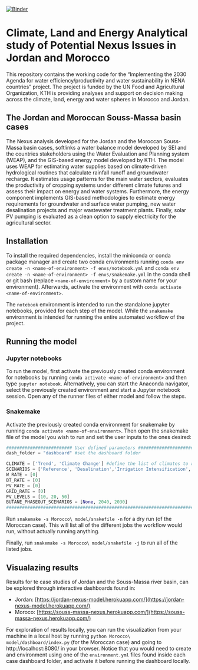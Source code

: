 [![Binder](https://mybinder.org/badge_logo.svg)](https://mybinder.org/v2/gh/KTH-dESA/FAO/HEAD)
# Climate, Land and Energy Analytical study of Potential Nexus Issues in Jordan and Morocco
This repository contains the working code for the “Implementing the 2030 Agenda 
for water efficiency/productivity and water sustainability in NENA countries” project. 
The project is funded by the UN Food and Agricultural Organization, KTH is 
providing analyses and support on decision making across the climate, land, 
energy and water spheres in Morocco and Jordan.

## The Jordan and Moroccan Souss-Massa basin cases
The Nexus analysis developed for the Jordan and the Moroccan Souss-Massa basin 
cases, softlinks a water balance model developed by SEI and the countries 
stakeholders using the Water Evaluation and Planning system (WEAP), and the 
GIS-based energy model developed by KTH. The model uses WEAP for estimating water 
supplies based on climate-driven hydrological routines that calculate rainfall 
runoff and groundwater recharge. It estimates usage patterns for the main water 
sectors, evaluates the productivity of cropping systems under different climate 
futures and assess their impact on energy and water systems. Furthermore, the 
energy component implements GIS-based methodologies to estimate energy 
requirements for groundwater and surface water pumping, new water desalination 
projects and major wastewater treatment plants. Finally, solar PV pumping is 
evaluated as a clean option to supply electricity for the agricultural sector.

## Installation
To install the required dependencies, install the miniconda or conda package 
manager and create two conda environments running 
`conda env create -n <name-of-environment> -f envs/notebook.yml` and 
`conda env create -n <name-of-environment> -f envs/snakemake.yml` in the conda 
shell or git bash (replace `<name-of-environment>` by a custom name for your 
environment). Afterwards, activate the environment with `conda activate 
<name-of-environment>`.

The `notebook` environment is intended to run the standalone jupyter notebooks, 
provided for each step of the model. While the `snakemake` environment is intended 
for running the entire automated workflow of the project.

## Running the model
### Jupyter notebooks
To run the model, first activate the previously created conda environment for 
notebooks by running `conda activate <name-of-environment>` and then type 
`jupyter notebook`. Alternatively, you can start the Anaconda navigator, 
select the previously created environment and start a Jupyter notebook session. 
Open any of the runner files of either model and follow the steps.

### Snakemake
Activate the previously created conda environment for snakemake by running 
`conda activate <name-of-environment>`. Then open the snakemake file of the 
model you wish to run and set the user inputs to the ones desired:
```python
######################### User defined parameters #############################
dash_folder = "dashboard" #set the dashboard folder

CLIMATE = ['Trend', 'Climate Change'] #define the list of climates to run
SCENARIOS = ['Reference', 'Desalination','Irrigation Intensification', 'Reference Wastewater Reuse', 'Desalination Wastewater Reuse']
W_RATE = [0]
BT_RATE = [0]
PV_RATE = [0]
GRID_RATE = [0]
PV_LEVELS = [10, 20, 50]
BUTANE_PHASEOUT_SCENARIOS = [None, 2040, 2030]
###############################################################################
```
Run `snakemake -s Morocco\ model/snakefile -n` for a dry run (of the Moroccan 
case). This will list all of the different jobs the workflow would run, without 
actually running anything.

Finally, run `snakemake -s Morocco\ model/snakefile -j` to run all of the listed jobs.

## Visualazing results
Results for te case studies of Jordan and the Souss-Massa river basin, can be 
explored through interactive dashboards found in:
* Jordan: [https://jordan-nexus-model.herokuapp.com/](https://jordan-nexus-model.herokuapp.com/)
* Moroco: [https://souss-massa-nexus.herokuapp.com/](https://souss-massa-nexus.herokuapp.com/)

For exploration of results locally, you can run the visualization from your 
machine in a local host by running `python Morocco\ model/dashboard/index.py` 
(for the Moroccan case) and going to http://localhost:8080/ in your browser. 
Notice that you would need to create and environment using one of the `environment.yml` 
files found inside each case dashboard folder, and activate it before running the 
dashboard locally.
